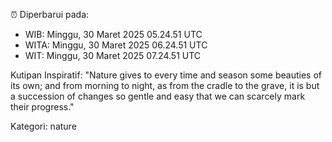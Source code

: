 ⏰ Diperbarui pada:
- WIB: Minggu, 30 Maret 2025 05.24.51 UTC
- WITA: Minggu, 30 Maret 2025 06.24.51 UTC
- WIT: Minggu, 30 Maret 2025 07.24.51 UTC

Kutipan Inspiratif:
"Nature gives to every time and season some beauties of its own; and from morning to night, as from the cradle to the grave, it is but a succession of changes so gentle and easy that we can scarcely mark their progress."


Kategori: nature

